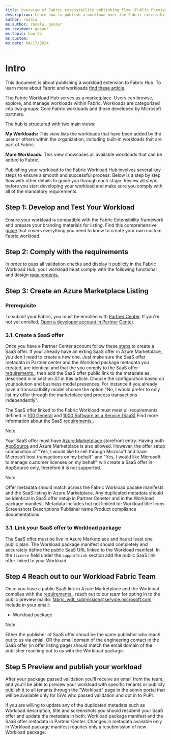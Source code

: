 ```yaml
---
title: Overview of Fabric extensibility publishing flow (Public Preview)
description: Learn how to publish a workload over the Fabric extensibility platform.
author: rasala
ms.author: rasala, gesaur
ms.reviewer: gesaur
ms.topic: how-to
ms.custom:
ms.date: 04/17/2024
---
```


# Intro
This document is about publishing a workload extension to Fabric Hub. To learn more about Fabric and workloads [find these article](https://review.learn.microsoft.com/en-us/fabric/extensions/extensibility-overview?branch=release-extensibility#introduction).

The Fabric Workload Hub serves as a marketplace. Users can browse, explore, and manage workloads within Fabric. Workloads are categorized into two groups: Core Fabric workloads and those developed by Microsoft partners.

The hub is structured with two main views:

**My Workloads:** This view lists the workloads that have been added by the user or others within the organization, including built-in workloads that are part of Fabric.

**More Workloads:** This view showcases all available workloads that can be added to Fabric.

Publishing your workload to the Fabric Workload Hub involves several key steps to ensure a smooth and successful process. Below is a step by step flow with other details to guide you through each stage. Review all steps before you start developing your workload and make sure you comply with all of the mandatory requirements.



## Step 1: Develop and Test Your Workload
Ensure your workload is compatible with the Fabric Extensibility framework and prepare your branding materials for listing.
Find this comprehensive [guide](https://github.com/microsoft/Microsoft-Fabric-developer-sample/blob/main/README.md) that covers everything you need to know to create your own custom Fabric workload.

## Step 2: Comply with the requirements
In order to pass all validation checks and display it publicly in the Fabric Workload Hub, your workload must comply with the following functional and design [requirements.](./requirements.md)


## Step 3: Create an Azure  Marketplace Listing 

### Prerequisite
To submit your Fabric, you must be enrolled with [Partner Center](https://learn.microsoft.com/partner-center/overview). If you're not yet enrolled, [Open a developer account in Partner Center](https://learn.microsoft.com/azure/marketplace/create-account).

### 3.1. Create a SaaS offer
Once you have a Partner Center account follow these [steps](https://learn.microsoft.com/partner-center/marketplace/create-new-saas-offer) to create a SaaS offer.
If your already have an exting SaaS offer in Azure Marketplace, you don't need to create a new one. Just make sure the SaaS offer metadata in Partner center and the Workload package metadata you created, are identical and that the you comply to the SaaS offer [requirements.](./requirements.md), then add the SaaS offer public link to the metadata as described in in section 3.1 in this article.
Choose the configuration based on your solution and business model presences. For instance if you already have a transacatbility model choose the option "No, I would prefer to only list my offer through the marketplace and process transactions independently".

The SaaS offer linked to the Fabric Workload must meet all requirements defined in [100 General](https://learn.microsoft.com/legal/marketplace/certification-policies#100-general) and [1000 Software as a Service (SaaS)](https://learn.microsoft.com/legal/marketplace/certification-policies#1000-software-as-a-service-saas) Find more information about the SaaS [requirements.](./requirements.md). 

> [!NOTE]
> Your SaaS offer must have [Azure Marketplace](https://azuremarketplace.microsoft.com/home) storefront entry. Having both [AppSource](https://appsource.microsoft.com/) and Azure Marketplace is also allowed. However, the offer setup combination of "Yes, I would like to sell through Microsoft and have Microsoft host transactions on my behalf" and "Yes, I would like Microsoft to manage customer licenses on my behalf" will create a SaaS offer in AppSource only, therefore it is not supported. 

> [!NOTE]
> Offer metadata should match across the Fabric Workload pacake manifests and the SaaS listing in Azure Marketplace. Any duplicated metadata should be identical in SaaS offer setup in Partner Ceneter and in the Workload package manifest. Metadata includes but not limited to:
> Workload title
> Icons
> Screenshots
> Descriptions
> Publisher name
> Product compliance documentations



### 3.1. Link your SaaS offer to Workload package
The SaaS offer must be live in Azure Marketplace and has at least one public plan. The Workload package manifest should completely and accurately define the public SaaS URL linked to the Workload manifest. In the `licnese` field under the `supportLink` section add the public SaaS link offer linked to your Workload. 

## Step 4 Reach out to our Workload Fabric Team
Once you have a public SaaS link in Azure Marketplace and the Workload complies with the [requirements.](./requirements.md),
reach out to our team for opting in to the public preview
mailto: fabric_wdt_submission@service.microsoft.com
Include in your email:
* Workload package
> [!NOTE]
Either the publisher of SaaS offer shoud be the same publisher who reach out to us via emial, OR the email domain of the engineering contact in the SaaS offer (in offer listing page) should match the email domain of the publisher reaching out to us with the Workload package. 

## Step 5 Preview and publish your workload
After your package passed validation you'll receive an email from the team, and you'll be able to preview your workload with specific tenants or publicly publish it to all tenants through the "Workload" page in the admin portal that will be available only for ISVs who passed validation and opt in to PuPr.

If you are willing to update any of the duplicated metadata such as Workload description, title and screenshots you should resubmit your SaaS offer and update the metadata in both; Workload package manifest and the SaaS offer metadata in Partner Center. Changes in metadata available only in Workload package manifest requires only a resubmission of new Workload package. 
   
    
